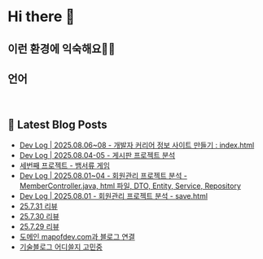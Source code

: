# Hi there 👋

## 이런 환경에 익숙해요✍🏼

## 언어

<p>
  <img alt="" src= "https://img.shields.io/badge/JavaScript-F7DF1E?style=flat-square&logo=JavaScript&logoColor=white"/> 
  <img alt="" src= "https://img.shields.io/badge/TypeScript-black?logo=typescript&logoColor=blue"/>
</p>

## 📕 Latest Blog Posts

<ul><li><a href='https://01111.tistory.com/entry/%F0%9F%93%9D-Dev-Log-20250806-%EA%B0%9C%EB%B0%9C%EC%9E%90-%EC%BB%A4%EB%A6%AC%EC%96%B4-%EC%A0%95%EB%B3%B4-%EC%82%AC%EC%9D%B4%ED%8A%B8-%EB%A7%8C%EB%93%A4%EA%B8%B0-indexhtml' target='_blank'>  Dev Log | 2025.08.06~08 - 개발자 커리어 정보 사이트 만들기 : index.html</a></li><li><a href='https://01111.tistory.com/entry/%F0%9F%93%9D-Dev-Log-20250804-%EA%B2%8C%EC%8B%9C%ED%8C%90-%ED%94%84%EB%A1%9C%EC%A0%9D%ED%8A%B8-%EB%B6%84%EC%84%9D' target='_blank'>  Dev Log | 2025.08.04-05 - 게시판 프로젝트 분석</a></li><li><a href='https://01111.tistory.com/entry/%EC%84%B8%EB%B2%88%EC%A7%B8-%ED%94%84%EB%A1%9C%EC%A0%9D%ED%8A%B8-%EC%93%B0%EB%8B%B4%EC%93%B0%EB%8B%B4' target='_blank'>세번째 프로젝트 - 뱀서류 게임</a></li><li><a href='https://01111.tistory.com/entry/z' target='_blank'>  Dev Log | 2025.08.01~04 - 회원관리 프로젝트 분석 - MemberController.java, html 파일, DTO, Entity, Service, Repository</a></li><li><a href='https://01111.tistory.com/entry/%F0%9F%93%9D-Dev-Log-20250801' target='_blank'>  Dev Log | 2025.08.01 - 회원관리 프로젝트 분석 - save.html</a></li><li><a href='https://01111.tistory.com/entry/25731-%EB%A6%AC%EB%B7%B0' target='_blank'>25.7.31 리뷰</a></li><li><a href='https://01111.tistory.com/entry/25729' target='_blank'>25.7.30 리뷰</a></li><li><a href='https://01111.tistory.com/entry/25729-%EB%A6%AC%EB%B7%B0' target='_blank'>25.7.29 리뷰</a></li><li><a href='https://01111.tistory.com/entry/%EB%8F%84%EB%A9%94%EC%9D%B8-mapofdevcom%EA%B3%BC-%EB%B8%94%EB%A1%9C%EA%B7%B8-%EC%97%B0%EA%B2%B0' target='_blank'>도메인 mapofdev.com과 블로그 연결</a></li><li><a href='https://01111.tistory.com/entry/%EA%B8%B0%EC%88%A0%EB%B8%94%EB%A1%9C%EA%B7%B8-%EC%96%B4%EB%94%94%EC%93%B8%EC%A7%80-%EA%B3%A0%EB%AF%BC%EC%A4%91' target='_blank'>기술블로그 어디쓸지 고민중</a></li></ul>